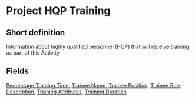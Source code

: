 # Project HQP Training
## Short definition
Information about highly qualified personnel (HQP) that will receive training as part of this Activity.
## Fields
[Percentage Training Time](../Object-Fields/Project%20HQP%20Training/Percentage%20Training%20Time.md),
[Trainee Name](../Object-Fields/Project%20HQP%20Training/Trainee%20Name.md),
[Trainee Position](../Object-Fields/Project%20HQP%20Training/Trainee%20Position.md),
[Trainee Role Description](../Object-Fields/Project%20HQP%20Training/Trainee%20Role%20Description.md),
[Training Attributes](../Object-Fields/Project%20HQP%20Training/Training%20Attributes.md),
[Training Duration](../Object-Fields/Project%20HQP%20Training/Training%20Duration.md)
